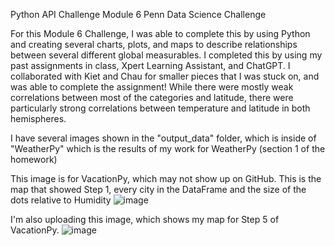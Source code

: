Python API Challenge 
Module 6 Penn Data Science Challenge 

For this Module 6 Challenge, I was able to complete this by using Python and creating several charts, plots, and maps to describe relationships between several different global measurables. I completed this by using my past assignments in class, Xpert Learning Assistant, and ChatGPT. I collaborated with Kiet and Chau for smaller pieces that I was stuck on, and was able to complete the assignment! While there were mostly weak correlations between most of the categories and latitude, there were particularly strong correlations between temperature and latitude in both hemispheres. 

I have several images shown in the "output_data" folder, which is inside of "WeatherPy" which is the results of my work for WeatherPy (section 1 of the homework)

This image is for VacationPy, which may not show up on GitHub. This is the map that showed Step 1, every city in the DataFrame and the size of the dots relative to Humidity
![image](https://github.com/juliusb643/python-api-challenge/assets/153868865/7e06da34-e72b-4882-b9dc-de175f9f40cb)

I'm also uploading this image, which shows my map for Step 5 of VacationPy.
![image](https://github.com/juliusb643/python-api-challenge/assets/153868865/566a06eb-c203-4d42-813e-55931ce5f05f)
